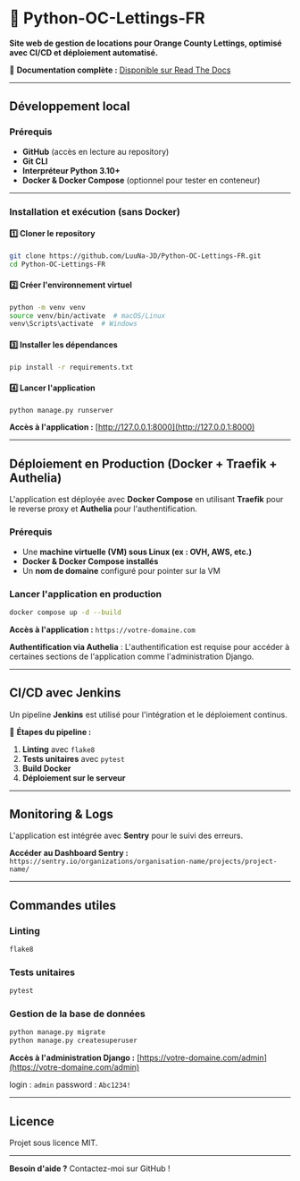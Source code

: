 # 🏡 Python-OC-Lettings-FR

**Site web de gestion de locations pour Orange County Lettings, optimisé avec CI/CD et déploiement automatisé.**

📖 **Documentation complète :** [Disponible sur Read The Docs](https://python-oc-lettings-jd.readthedocs.io/fr/latest/)

---

## Développement local

### Prérequis

- **GitHub** (accès en lecture au repository)
- **Git CLI**
- **Interpréteur Python 3.10+**
- **Docker & Docker Compose** (optionnel pour tester en conteneur)

---

### Installation et exécution (sans Docker)

#### 1️⃣ **Cloner le repository**
```bash
git clone https://github.com/LuuNa-JD/Python-OC-Lettings-FR.git
cd Python-OC-Lettings-FR
```

#### 2️⃣ **Créer l'environnement virtuel**
```bash
python -m venv venv
source venv/bin/activate  # macOS/Linux
venv\Scripts\activate  # Windows
```

#### 3️⃣ **Installer les dépendances**
```bash
pip install -r requirements.txt
```

#### 4️⃣ **Lancer l'application**
```bash
python manage.py runserver
```
**Accès à l'application :** [http://127.0.0.1:8000](http://127.0.0.1:8000)

---

## Déploiement en Production (Docker + Traefik + Authelia)

L'application est déployée avec **Docker Compose** en utilisant **Traefik** pour le reverse proxy et **Authelia** pour l'authentification.

### **Prérequis**
- Une **machine virtuelle (VM) sous Linux (ex : OVH, AWS, etc.)**
- **Docker & Docker Compose installés**
- Un **nom de domaine** configuré pour pointer sur la VM

### **Lancer l'application en production**
```bash
docker compose up -d --build
```
**Accès à l'application :** `https://votre-domaine.com`

**Authentification via Authelia** : L'authentification est requise pour accéder à certaines sections de l'application comme l'administration Django.

---

## **CI/CD avec Jenkins**
Un pipeline **Jenkins** est utilisé pour l'intégration et le déploiement continus.

🔹 **Étapes du pipeline :**
1. **Linting** avec `flake8`
2. **Tests unitaires** avec `pytest`
3. **Build Docker**
4. **Déploiement sur le serveur**

---

## **Monitoring & Logs**
L'application est intégrée avec **Sentry** pour le suivi des erreurs.

**Accéder au Dashboard Sentry :** `https://sentry.io/organizations/organisation-name/projects/project-name/`

---

## **Commandes utiles**

### **Linting**
```bash
flake8
```

### **Tests unitaires**
```bash
pytest
```

### **Gestion de la base de données**
```bash
python manage.py migrate
python manage.py createsuperuser
```

**Accès à l'administration Django :** [https://votre-domaine.com/admin](https://votre-domaine.com/admin)

login : `admin`
password : `Abc1234!`

---

## **Licence**
Projet sous licence MIT.

---

**Besoin d'aide ?** Contactez-moi sur GitHub !
